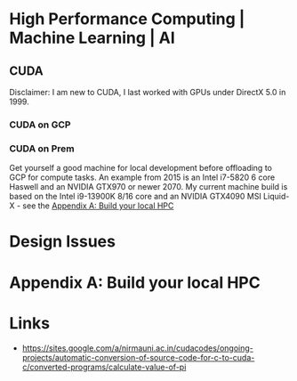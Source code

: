 # High Performance Computing | Machine Learning | AI 

## CUDA
Disclaimer: I am new to CUDA, I last worked with GPUs under DirectX 5.0 in 1999.

### CUDA on GCP
### CUDA on Prem
Get yourself a good machine for local development before offloading to GCP for compute tasks.
An example from 2015 is an Intel i7-5820 6 core Haswell and an NVIDIA GTX970 or newer 2070.
My current machine build is based on the Intel i9-13900K 8/16 core and an NVIDIA GTX4090 MSI Liquid-X - see the [Appendix A: Build your local HPC](#)

# Design Issues

# Appendix A: Build your local HPC
# Links
- https://sites.google.com/a/nirmauni.ac.in/cudacodes/ongoing-projects/automatic-conversion-of-source-code-for-c-to-cuda-c/converted-programs/calculate-value-of-pi
